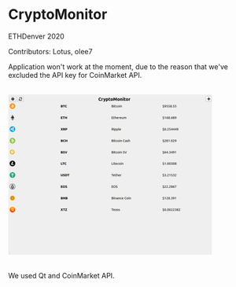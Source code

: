 # CryptoMonitor
ETHDenver 2020

Contributors: Lotus, olee7

Application won't work at the moment, due to the reason that we've excluded the API key for CoinMarket API. <br/><br/>

![Image description](https://github.com/olee7/CryptoMonitor/blob/main/ForTheShow.png)<br/><br/>

We used Qt and CoinMarket API. <br/><br/>

